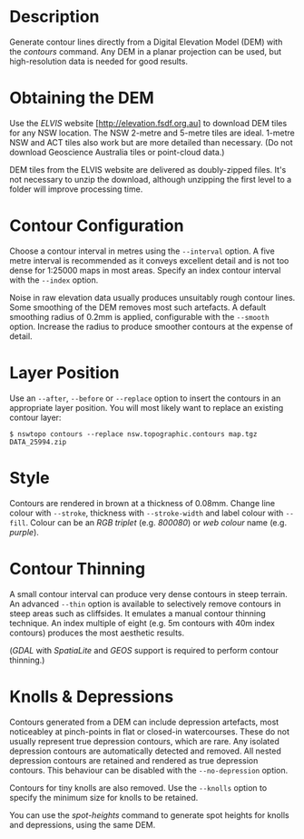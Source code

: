 # Description

Generate contour lines directly from a Digital Elevation Model (DEM) with the *contours* command. Any DEM in a planar projection can be used, but high-resolution data is needed for good results.

# Obtaining the DEM
Use the *ELVIS* website [http://elevation.fsdf.org.au] to download DEM tiles for any NSW location. The NSW 2-metre and 5-metre tiles are ideal. 1-metre NSW and ACT tiles also work but are more detailed than necessary. (Do not download Geoscience Australia tiles or point-cloud data.)

DEM tiles from the ELVIS website are delivered as doubly-zipped files. It's not necessary to unzip the download, although unzipping the first level to a folder will improve processing time.

# Contour Configuration
Choose a contour interval in metres using the `--interval` option. A five metre interval is recommended as it conveys excellent detail and is not too dense for 1:25000 maps in most areas. Specify an index contour interval with the `--index` option.

Noise in raw elevation data usually produces unsuitably rough contour lines. Some smoothing of the DEM removes most such artefacts. A default smoothing radius of 0.2mm is applied, configurable with the `--smooth` option. Increase the radius to produce smoother contours at the expense of detail.

# Layer Position

Use an `--after`, `--before` or `--replace` option to insert the contours in an appropriate layer position. You will most likely want to replace an existing contour layer:

```
$ nswtopo contours --replace nsw.topographic.contours map.tgz DATA_25994.zip
```
# Style

Contours are rendered in brown at a thickness of 0.08mm. Change line colour with `--stroke`, thickness with `--stroke-width` and label colour with `--fill`. Colour can be an *RGB triplet* (e.g. *800080*) or *web colour* name (e.g. *purple*).

# Contour Thinning
A small contour interval can produce very dense contours in steep terrain. An advanced `--thin` option is available to selectively remove contours in steep areas such as cliffsides. It emulates a manual contour thinning technique. An index multiple of eight (e.g. 5m contours with 40m index contours) produces the most aesthetic results.

(*GDAL* with *SpatiaLite* and *GEOS* support is required to perform contour thinning.)

# Knolls & Depressions

Contours generated from a DEM can include depression artefacts, most noticeabley at pinch-points in flat or closed-in watercourses. These do not usually represent true depression contours, which are rare. Any isolated depression contours are automatically detected and removed. All nested depression contours are retained and rendered as true depression contours. This behaviour can be disabled with the `--no-depression` option.

Contours for tiny knolls are also removed. Use the `--knolls` option to specify the minimum size for knolls to be retained.

You can use the *spot-heights* command to generate spot heights for knolls and depressions, using the same DEM.
